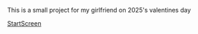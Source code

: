 This is a small project for my girlfriend on 2025's valentines day

[StartScreen](Resources/StartScreen.png)
